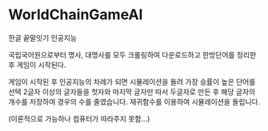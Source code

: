 # WorldChainGameAI

한글 끝말잇기 인공지능

국립국어원으로부터 명사, 대명사를 모두 크롤링하여 다운로드하고
한방단어를 정리한 후 게임이 시작된다.

게임이 시작된 후 인공지능의 차례가 되면 시뮬레이션을 돌려 가장 승률이 높은 단어를 선택
2글자 이상의 글자들을 첫자와 마지막 글자만 따서 두글자로 만든 후 해당 글자의 개수를 저장하여 경우의 수를 줄였습니다.
재귀함수를 이용하여 시뮬레이션을 돌립니다.

(이론적으로 가능하나 컴퓨터가 따라주지 못함...)
